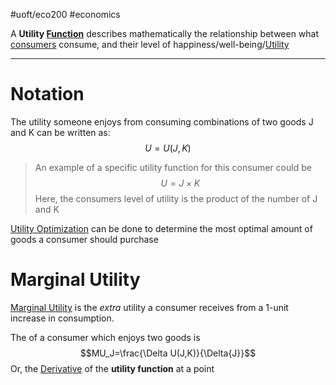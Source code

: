#uoft/eco200 #economics 

A **Utility [Function](../../Math/MAT235%20Notes/Function.md)** describes mathematically the relationship between what [consumers](consumers) consume, and their level of happiness/well-being/[Utility](Utility.md)

---
# Notation
The utility someone enjoys from consuming combinations of two goods J and K can be written as:  
$$U=U(J,K)$$

> An example of a specific utility function for this consumer could be $$U=J\times K$$Here, the consumers level of utility is the product of the number of J and K



[Utility Optimization](Utility%20Optimization.md) can be done to determine the most optimal amount of goods a consumer should purchase
# Marginal Utility
[Marginal Utility](Marginal%20Utility.md) is the *extra* utility a consumer receives from a 1-unit increase in consumption.

The  of a consumer which enjoys two goods is $$MU_J=\frac{\Delta U(J,K)}{\Delta{J}}$$Or, the [Derivative](../../Math/MAT235%20Notes/Derivative.md) of the **utility function** at a point


